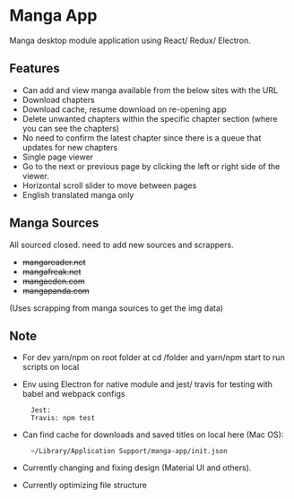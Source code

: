 # Manga App

Manga desktop module application using React/ Redux/ Electron.

## Features

* Can add and view manga available from the below sites with the URL
* Download chapters
* Download cache, resume download on re-opening app
* Delete unwanted chapters within the specific chapter section (where you can see the chapters)
* No need to confirm the latest chapter since there is a queue that updates for new chapters
* Single page viewer
* Go to the next or previous page by clicking the left or right side of the viewer.
* Horizontal scroll slider to move between pages
* English translated manga only

## Manga Sources
All sourced closed. need to add new sources and scrappers.

* ~~mangareader.net~~ 
* ~~mangafreak.net~~ 
* ~~mangaeden.com~~ 
* ~~mangapanda.com~~ 

(Uses scrapping from manga sources to get the img data)

## Note

* For dev yarn/npm on root folder at cd /folder and yarn/npm start to run scripts on local
* Env using Electron for native module and jest/ travis for testing with babel and webpack configs
    
        Jest:
        Travis: npm test
    
* Can find cache for downloads and saved titles on local here (Mac OS):

        ~/Library/Application Support/manga-app/init.json

* Currently changing and fixing design (Material UI and others).
* Currently optimizing file structure
